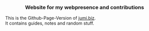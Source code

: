 <h3 align="center">Website for my webpresence and contributions</h3>
<p>This is the Github-Page-Version of <a href="https://www.jumi.biz/">jumi.biz</a>.<br> It contains guides, notes and random stuff.</p>
